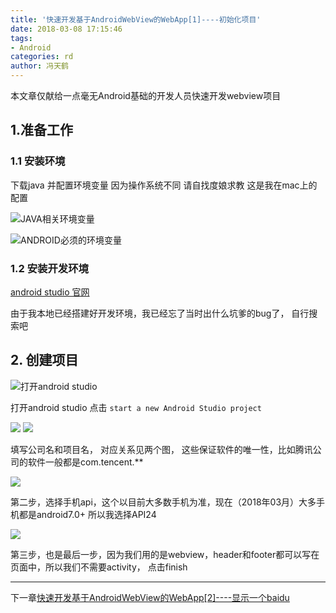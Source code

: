 ```yaml
---
title: '快速开发基于AndroidWebView的WebApp[1]----初始化项目'
date: 2018-03-08 17:15:46
tags:
- Android
categories: rd
author: 冯天鹤
---
```


本文章仅献给一点毫无Android基础的开发人员快速开发webview项目



## 1.准备工作
### 1.1 安装环境

下载java 并配置环境变量  因为操作系统不同 请自找度娘求教
这是我在mac上的配置

![JAVA相关环境变量](/images/20180308-1.jpg)

![ANDROID必须的环境变量](/images/20180308-2.jpg)

### 1.2 安装开发环境

[android studio 官网](http://www.android-studio.org/)

由于我本地已经搭建好开发环境，我已经忘了当时出什么坑爹的bug了， 自行搜索吧

## 2. 创建项目
![打开android studio](/images/20180308-2.jpg)

打开android studio 点击 `start a new Android Studio project`

![](/images/20180308-4.jpg)
![](/images/20180308-5.jpg)

填写公司名和项目名， 对应关系见两个图， 这些保证软件的唯一性，比如腾讯公司的软件一般都是com.tencent.**

![](/images/20180308-6.jpg)

第二步，选择手机api，这个以目前大多数手机为准，现在（2018年03月）大多手机都是android7.0+ 所以我选择API24

![](/images/20180308-7.jpg)

第三步，也是最后一步，因为我们用的是webview，header和footer都可以写在页面中，所以我们不需要activity， 点击finish

***

下一章[快速开发基于AndroidWebView的WebApp[2]----显示一个baidu](/快速开发基于AndroidWebView的WebApp-2-显示一个baidu)